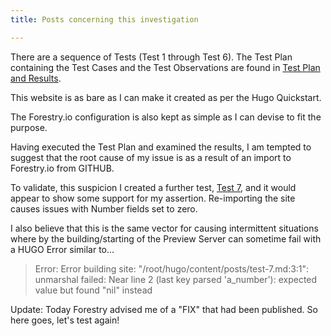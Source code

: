 ```yaml
---
title: Posts concerning this investigation

---
```

There are a sequence of Tests (Test 1 through Test 6). The Test
Plan containing the Test Cases and the Test Observations are found
in [Test Plan and Results](/posts/my-first-post).

This website is as bare as I can make it created as per the Hugo Quickstart.

The Forestry.io configuration is also kept as simple as I can devise to fit the purpose.

Having executed the Test Plan and examined the results, I am tempted to suggest that
the root cause of my issue is as a result of an import to Forestry.io from GITHUB.

To validate, this suspicion I created a further test, [Test 7](/posts/test-7), and it would appear to show some support for my assertion. Re-importing the site causes issues with Number fields set to zero.

I also believe that this is the same vector for causing intermittent situations where by the building/starting of the Preview Server can sometime fail with a HUGO Error similar to...

> Error: Error building site: "/root/hugo/content/posts/test-7.md:3:1": unmarshal failed: Near line 2 (last key parsed 'a_number'): expected value but found "nil" instead

Update: Today Forestry advised me of a "FIX" that had been published. So here goes, let's test again!